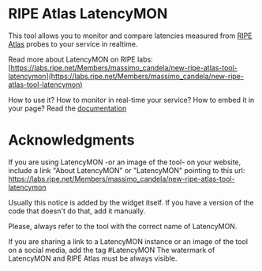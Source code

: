 # RIPE Atlas LatencyMON
This tool allows you to monitor and compare latencies measured from [RIPE Atlas](https://atlas.ripe.net) probes to your service in realtime.

Read more about LatencyMON on RIPE labs: [https://labs.ripe.net/Members/massimo_candela/new-ripe-atlas-tool-latencymon](https://labs.ripe.net/Members/massimo_candela/new-ripe-atlas-tool-latencymon)

How to use it? How to monitor in real-time your service? How to embed it in your page? Read the [documentation](https://atlas.ripe.net/docs/tools-latencymon/)

# Acknowledgments
If you are using LatencyMON -or an image of the tool- on your website, include a link "About LatencyMON" or "LatencyMON" pointing to this url: https://labs.ripe.net/Members/massimo_candela/new-ripe-atlas-tool-latencymon

Usually this notice is added by the widget itself. If you have a version of the code that doesn't do that, add it manually.

Please, always refer to the tool with the correct name of LatencyMON.

If you are sharing a link to a LatencyMON instance or an image of the tool on a social media, add the tag #LatencyMON
The watermark of LatencyMON and RIPE Atlas must be always visible.

